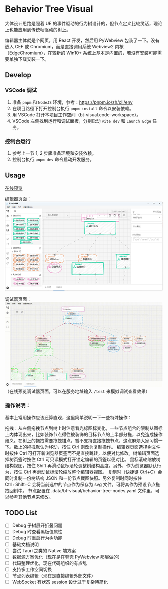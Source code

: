 # Behavior Tree Visual

大体设计思路是照着 UE 的事件驱动的行为树设计的，但节点定义比较灵活，理论上也能应用到传统帧驱动的树上。

编辑器主体就是个网页，用 React 开发，然后用 PyWebview 包装了一下。没有嵌入 CEF 或 Chromium，而是直接调用系统 Webview2 内核（EdgeChromium），在较新的 Win10+ 系统上基本是内置的，若没有安装可能需要单独下载安装一下。

## Develop

### VSCode 调试

1. 准备 `pnpm` 和 `NodeJS` 环境，参考：https://pnpm.io/zh/cli/env
2. 在项目路径下打开控制台执行 `pnpm install` 命令以安装依赖。
3. 用 VSCode 打开本项目工作空间（bt-visual.code-workspace）。
4. VSCode 左侧找到运行和调试面板，分别启动 `vite dev` 和 `Launch Edge` 任务。

### 控制台运行

1. 参考上一节 1, 2 步骤准备环境和安装依赖。
2. 控制台执行 `pnpm dev` 命令启动开发服务。


## Usage

[在线预览](https://bt-visual.netlify.app/editor)

编辑器页面：![preview-editor](./docs/preview-editor.png)

调试器页面：![preview-debugger](./docs/preview-debugger.gif)（在线预览调试器页面，可以在服务地址输入 `/test` 来模拟调试查看效果）

### 操作说明：

基本上常用操作应该还算直观，这里简单说明一下一些特殊操作：

拖拽：从左侧拖拽节点到树上时注意看光标图标变化，一些节点组合的限制从图标上内体现出来，比如装饰节点得往被装饰的目标节点的上半部分拖，以免造成操作歧义。在树上的拖拽需要拖拽锚点，暂不支持直接拖拽节点，这点麻烦大家习惯一下。数上的拖拽默认为移动，按住 Ctrl 则改为复制操作。
编辑器页面选择树文件时按住 Ctrl 可打开新浏览器页签而不是直接跳转，以便对比修改。树编辑页面选择树页签时按住 Ctrl 可只读模式打开锁定编辑的页签以便对比。
鼠标滚轮缩放树结构视图，按住 Shift 再滑动鼠标滚轮调整树结构高度。另外，作为浏览器默认行为，按住 Ctrl 再滑动鼠标滚轮缩放整个编辑器视图。
复制时（快捷键 Ctrl+C）会同时复制一份树结构 JSON 和一份节点截图快照。另外复制时同时按住 Ctrl+Shift+C 会将当前选中的节点作为保存为 svg 文件，可将其作为预设节点拖拽回树中。
节点配置在 .data/bt-visual/behavior-tree-nodes.yaml 文件里，可以参考其他节点来修改。

## TODO List
- [ ] Debug 子树展开折叠问题
- [ ] Debug 时查看黑板值属性
- [ ] Debug 时重启行为树功能
- [ ] 基础文档说明
- [ ] 尝试 Tauri 之类的 Native 端方案
- [ ] 数据源方案优化（现在是在套壳 PyWebview 那层做的）
- [ ] 代码整理优化，现在代码组织的有点乱
- [ ] 支持多工作空间切换
- [ ] 节点列表编辑（现在是直接编辑外部文件）
- [ ] WebSocket 有状态 session 设计过于复杂待简化

